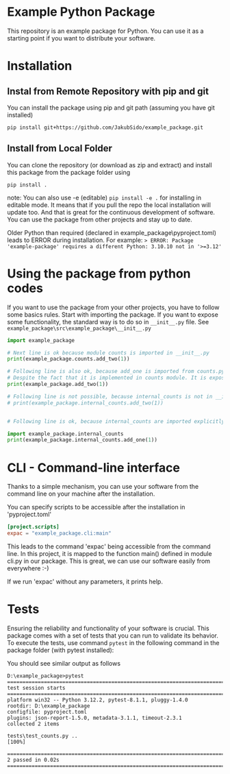 # Example Python Package
This repository is an example package for Python. 
You can use it as a starting point if you want to distribute your software.

# Installation

## Instal from Remote Repository with pip and git
You can install the package using pip and git path (assuming you have git installed)

`pip install git+https://github.com/JakubSido/example_package.git`

## Install from Local Folder 
You can clone the repository (or download as zip and extract) and install this package from the package folder using

`pip install .`

note: You can also use -e (editable)
`pip install -e .`
for installing in editable mode. It means that if you pull the repo the local installation will update too. And that is great for the continuous development of software. You can use the package from other projects and stay up to date. 

Older Python than required (declared in example_package\pyproject.toml) leads to ERROR during installation. For example: 
`> ERROR: Package 'example-package' requires a different Python: 3.10.10 not in '>=3.12'`

# Using the package from python codes
If you want to use the package from your other projects, you have to follow some basics rules. Start with importing the package. If you want to expose some functionality, the standard way is to do so in `__init__.py` file.
See `example_package\src\example_package\__init__.py`

```python
import example_package

# Next line is ok because module counts is imported in __init__.py
print(example_package.counts.add_two(1))

# Following line is also ok, because add_one is imported from counts.py in __init__.py 
# Despite the fact that it is implemented in counts module. It is exposed in __init__.py 
print(example_package.add_two(1))

# Following line is not possible, because internal_counts is not in __init__.py
# print(example_package.internal_counts.add_two(1))


# Following line is ok, because internal_counts are imported explicitly here although not in __init__.py

import example_package.internal_counts
print(example_package.internal_counts.add_one(1))
```



# CLI - Command-line interface
Thanks to a simple mechanism, you can use your software from the command line on your machine after the installation. 

You can specify scripts to be accessible after the installation in 'pyproject.toml' 


```toml
[project.scripts]
expac = "example_package.cli:main"
```

This leads to the command 'expac' being accessible from the command line. In this project, it is mapped to the function main() defined in module cli.py in our package. This is great, we can use our software easily from everywhere :-) 

If we run 'expac' without any parameters, it prints help.

# Tests
Ensuring the reliability and functionality of your software is crucial. This package comes with a set of tests that you can run to validate its behavior. To execute the tests, use command `pytest` in the following command in the package folder (with pytest installed):

You should see similar output as follows 
``` 
D:\example_package>pytest
============================================================================================ test session starts ============================================================================================ 
platform win32 -- Python 3.12.2, pytest-8.1.1, pluggy-1.4.0
rootdir: D:\example_package
configfile: pyproject.toml
plugins: json-report-1.5.0, metadata-3.1.1, timeout-2.3.1
collected 2 items                                                                                                                                                                                             

tests\test_counts.py ..                                                                                                                                                                                [100%] 

============================================================================================= 2 passed in 0.02s =============================================================================================
```

